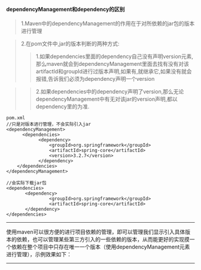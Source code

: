 #### dependencyManagement和dependency的区别
> 1.Maven中的dependencyManagement的作用在于对所依赖的jar包的版本进行管理

> 2.在pom文件中,jar的版本判断的两种方式:
>
> > 1.如果dependencies里面的dependency自己没有声明version元素,那么maven就会到dependencyManagement里面去找有没有对该artifactId和groupId进行过版本声明,如果有,就继承它,如果没有就会报错,告诉我们必须为dependency声明一个version

>> 2.如果dependencies中的dependency声明了version,那么无论dependencyManagement中有无对该jar的version声明,都以dependency里的为准.

```
pom.xml  
//只是对版本进行管理，不会实际引入jar  
<dependencyManagement>  
      <dependencies>  
            <dependency>  
                <groupId>org.springframework</groupId>  
                <artifactId>spring-core</artifactId>  
                <version>3.2.7</version>  
            </dependency>  
    </dependencies>  
</dependencyManagement>  
  
//会实际下载jar包  
<dependencies>  
       <dependency>  
                <groupId>org.springframework</groupId>  
                <artifactId>spring-core</artifactId>  
       </dependency>  
</dependencies>

```

***
使用maven可以很方便的进行项目依赖的管理，即可以管理我们显示引入具体版本的依赖，也可以管理某些第三方引入的一些依赖的版本，从而能更好的实现摸一个依赖在整个项目中只存在唯一一个版本（使用dependencyManagement元素进行管理），示例效果如下：

***

